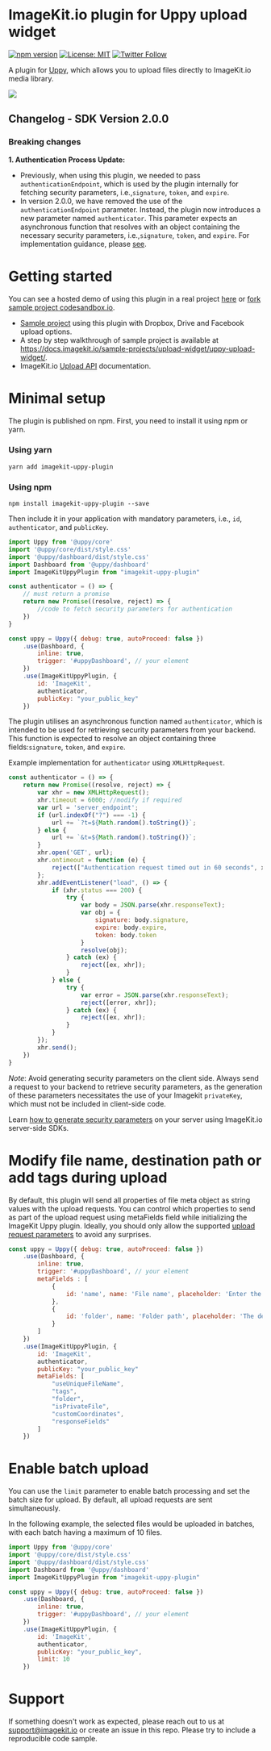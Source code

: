 
# ImageKit.io plugin for Uppy upload widget
[![npm version](https://img.shields.io/npm/v/imagekit-uppy-plugin)](https://www.npmjs.com/package/imagekit-uppy-plugin)
[![License: MIT](https://img.shields.io/badge/License-MIT-yellow.svg)](https://opensource.org/licenses/MIT)
[![Twitter Follow](https://img.shields.io/twitter/follow/imagekitio?label=Follow&style=social)](https://twitter.com/ImagekitIo)

A plugin for [Uppy](https://github.com/transloadit/uppy), which allows you to upload files directly to ImageKit.io media library.

<img src="/assets/imagekit-uppy-demo.gif">

## Changelog - SDK Version 2.0.0
### Breaking changes
**1. Authentication Process Update:**
* Previously, when using this plugin, we needed to pass `authenticationEndpoint`, which is used by the plugin internally for fetching security parameters, i.e.,`signature`, `token`, and `expire`.
* In version 2.0.0, we have removed the use of the `authenticationEndpoint` parameter. Instead, the plugin now introduces a new parameter named `authenticator`. This parameter expects an asynchronous function that resolves with an object containing the necessary security parameters, i.e.,`signature`, `token`, and `expire`. For implementation guidance, please [see](#using-npm).

# Getting started
You can see a hosted demo of using this plugin in a real project [here](https://066dn.sse.codesandbox.io) or [fork sample project codesandbox.io](https://codesandbox.io/s/github/imagekit-samples/uppy-uploader).

* [Sample project](https://github.com/imagekit-samples/uppy-uploader) using this plugin with Dropbox, Drive and Facebook upload options.
* A step by step walkthrough of sample project is available at https://docs.imagekit.io/sample-projects/upload-widget/uppy-upload-widget/.
* ImageKit.io [Upload API](https://docs.imagekit.io/api-reference/upload-file-api/client-side-file-upload) documentation.


# Minimal setup
The plugin is published on npm. First, you need to install it using npm or yarn.

### Using yarn
```
yarn add imagekit-uppy-plugin
```

### Using npm
```
npm install imagekit-uppy-plugin --save
```

Then include it in your application with mandatory parameters, i.e., `id`, `authenticator`, and `publicKey`.

``` javascript
import Uppy from '@uppy/core'
import '@uppy/core/dist/style.css'
import '@uppy/dashboard/dist/style.css'
import Dashboard from '@uppy/dashboard'
import ImageKitUppyPlugin from "imagekit-uppy-plugin"

const authenticator = () => {
    // must return a promise
    return new Promise((resolve, reject) => {
        //code to fetch security parameters for authentication
    })
}

const uppy = Uppy({ debug: true, autoProceed: false })
    .use(Dashboard, {
        inline: true,
        trigger: '#uppyDashboard', // your element
    })
    .use(ImageKitUppyPlugin, {
        id: 'ImageKit',
        authenticator,
        publicKey: "your_public_key"
    })
```

The plugin utilises an asynchronous function named `authenticator`, which is intended to be used for retrieving security parameters from your backend. This function is expected to resolve an object containing three fields:`signature`, `token`, and `expire`.

Example implementation for `authenticator` using `XMLHttpRequest`.
``` javascript
const authenticator = () => {
    return new Promise((resolve, reject) => {
        var xhr = new XMLHttpRequest();
        xhr.timeout = 6000; //modify if required
        var url = 'server_endpoint';
        if (url.indexOf("?") === -1) {
            url += `?t=${Math.random().toString()}`;
        } else {
            url += `&t=${Math.random().toString()}`;
        }
        xhr.open('GET', url);
        xhr.ontimeout = function (e) {
            reject(["Authentication request timed out in 60 seconds", xhr]);
        };
        xhr.addEventListener("load", () => {
            if (xhr.status === 200) {
                try {
                    var body = JSON.parse(xhr.responseText);
                    var obj = {
                        signature: body.signature,
                        expire: body.expire,
                        token: body.token
                    }
                    resolve(obj);
                } catch (ex) {
                    reject([ex, xhr]);
                }
            } else {
                try {
                    var error = JSON.parse(xhr.responseText);
                    reject([error, xhr]);
                } catch (ex) {
                    reject([ex, xhr]);
                }
            }
        });
        xhr.send();
    })
}
```

*Note*: Avoid generating security parameters on the client side. Always send a request to your backend to retrieve security parameters, as the generation of these parameters necessitates the use of your Imagekit `privateKey`, which must not be included in client-side code. 

Learn [how to generate security parameters](https://docs.imagekit.io/api-reference/upload-file-api/client-side-file-upload#how-to-implement-authenticationendpoint-endpoint) on your server using ImageKit.io server-side SDKs.

# Modify file name, destination path or add tags during upload
By default, this plugin will send all properties of file meta object as string values with the upload requests. You can control which properties to send as part of the upload request using metaFields field while initializing the ImageKit Uppy plugin. Ideally, you should only allow the supported [upload request parameters](https://docs.imagekit.io/api-reference/upload-file-api/client-side-file-upload#request-structure-multipart-form-data) to avoid any surprises.

```javascript
const uppy = Uppy({ debug: true, autoProceed: false })
    .use(Dashboard, {
        inline: true,
        trigger: '#uppyDashboard', // your element
        metaFields : [
            {
                id: 'name', name: 'File name', placeholder: 'Enter the file name'
            },
            {
                id: 'folder', name: 'Folder path', placeholder: 'The destination path e.g. /website-assets'
            }
        ]
    })
    .use(ImageKitUppyPlugin, {
        id: 'ImageKit',
        authenticator,
        publicKey: "your_public_key"
        metaFields: [
            "useUniqueFileName",
            "tags",
            "folder",
            "isPrivateFile",
            "customCoordinates",
            "responseFields"
        ]
    })
```
# Enable batch upload

You can use the `limit` parameter to enable batch processing and set the batch size for upload. By default, all upload requests are sent simultaneously. 

In the following example, the selected files would be uploaded in batches, with each batch having a maximum of 10 files.

``` javascript
import Uppy from '@uppy/core'
import '@uppy/core/dist/style.css'
import '@uppy/dashboard/dist/style.css'
import Dashboard from '@uppy/dashboard'
import ImageKitUppyPlugin from "imagekit-uppy-plugin"

const uppy = Uppy({ debug: true, autoProceed: false })
    .use(Dashboard, {
        inline: true,
        trigger: '#uppyDashboard', // your element
    })
    .use(ImageKitUppyPlugin, {
        id: 'ImageKit',
        authenticator,
        publicKey: "your_public_key",
        limit: 10
    })
```

# Support
If something doesn't work as expected, please reach out to us at support@imagekit.io or create an issue in this repo. Please try to include a reproducible code sample.
